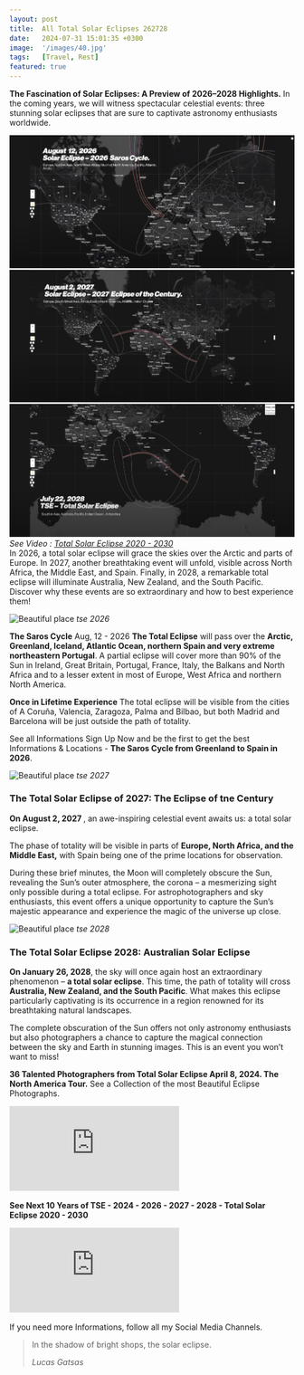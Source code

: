 ```yaml
---
layout: post
title:  All Total Solar Eclipses 262728
date:   2024-07-31 15:01:35 +0300
image:  '/images/40.jpg'
tags:   [Travel, Rest]
featured: true
---
```

<strong>The Fascination of Solar Eclipses: A Preview of 2026–2028 Highlights.</strong> In the coming years, we will witness spectacular celestial events: three stunning solar eclipses that are sure to captivate astronomy enthusiasts worldwide.

<div class="gallery-box">
  <div class="gallery">
    <img src="/images/tse-2026.png">
    <img src="/images/tse-2027.png">
    <img src="/images/tse-2028.png">
  </div>
  <em>See Video :  <a href="https://www.youtube.com/watch?v=7thb0CU52jI" target="_blank">Total Solar Eclipse 2020 - 2030</a></em>
</div>
 In 2026, a total solar eclipse will grace the skies over the Arctic and parts of Europe. In 2027, another breathtaking event will unfold, visible across North Africa, the Middle East, and Spain. Finally, in 2028, a remarkable total eclipse will illuminate Australia, New Zealand, and the South Pacific. Discover why these events are so extraordinary and how to best experience them!

![Beautiful place]({{site.baseurl}}/images/tse-2026.png)
*tse 2026*

<strong>The Saros Cycle</strong>
Aug, 12 - 2026
<strong>The Total Eclipse</strong> will pass over the <strong>Arctic, Greenland, Iceland, Atlantic Ocean, northern Spain and very extreme northeastern Portugal</strong>. A partial eclipse will cover more than 90% of the Sun in Ireland, Great Britain, Portugal, France, Italy, the Balkans and North Africa and to a lesser extent in most of Europe, West Africa and northern North America.

<strong>Once in Lifetime Experience</strong>
The total eclipse will be visible from the cities of A Coruña, Valencia, Zaragoza, Palma and Bilbao, but both Madrid and Barcelona will be just outside the path of totality.

See all Informations
Sign Up Now and be the first to get the best Informations & Locations - <strong>The Saros Cycle from Greenland to Spain in 2026</strong>.

![Beautiful place]({{site.baseurl}}/images/tse-2027.png)
*tse 2027*

<h3>The Total Solar Eclipse of 2027: The Eclipse of tne Century</h3>

 <strong>On August 2, 2027 </strong>, an awe-inspiring celestial event awaits us: a total solar eclipse. 
 
 The phase of totality will be visible in parts of <strong>Europe, North Africa, and the Middle East,</strong> with Spain being one of the prime locations for observation. 
 
 During these brief minutes, the Moon will completely obscure the Sun, revealing the Sun’s outer atmosphere, the corona – a mesmerizing sight only possible during a total eclipse. For astrophotographers and sky enthusiasts, this event offers a unique opportunity to capture the Sun’s majestic appearance and experience the magic of the universe up close.

![Beautiful place]({{site.baseurl}}/images/tse-2028.png)
*tse 2028*


<h3>The Total Solar Eclipse 2028: Australian Solar Eclipse</h3> 

 <strong>On January 26, 2028</strong>, the sky will once again host an extraordinary phenomenon – <strong>a total solar eclipse</strong>. This time, the path of totality will cross <strong>Australia, New Zealand, and the South Pacific</strong>. What makes this eclipse particularly captivating is its occurrence in a region renowned for its breathtaking natural landscapes. 
 
 
 The complete obscuration of the Sun offers not only astronomy enthusiasts but also photographers a chance to capture the magical connection between the sky and Earth in stunning images. This is an event you won’t want to miss!

 <strong>36 Talented Photographers from Total Solar Eclipse April 8, 2024. The North America Tour.</strong>
 See a Collection of the most Beautiful Eclipse Photographs. 

<p><iframe src="https://www.youtube.com/embed/XG1TmhQZuNw" frameborder="0" allowfullscreen></iframe></p>


<strong>See Next 10 Years of TSE - 2024 - 2026 - 2027 - 2028 - Total Solar Eclipse 2020 - 2030</strong>


<p><iframe src="https://www.youtube.com/embed/7thb0CU52jI" frameborder="0" allowfullscreen></iframe></p>

If you need more Informations, follow all my Social Media Channels.


> In the shadow of bright shops, the solar eclipse.
>
> <cite>Lucas Gatsas</cite>


